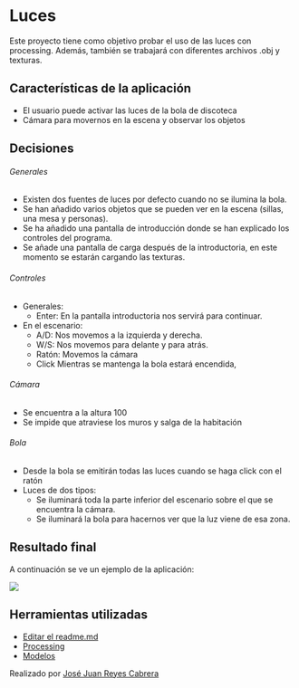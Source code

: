 # Luces

Este proyecto tiene como objetivo probar el uso de las luces con processing. Además, también se trabajará con diferentes archivos .obj y texturas.

## Características de la aplicación

- El usuario puede activar las luces de la bola de discoteca
- Cámara para movernos en la escena y observar los objetos
 
## Decisiones
###### Generales
- Existen dos fuentes de luces por defecto cuando no se ilumina la bola.
- Se han añadido varios objetos que se pueden ver en la escena (sillas, una mesa y personas).
- Se ha añadido una pantalla de introducción donde se han explicado los controles del programa.
- Se añade una pantalla de carga después de la introductoria, en este momento se estarán cargando las texturas.

###### Controles
- Generales:
    - Enter:    En la pantalla introductoria nos servirá para continuar.
- En el escenario:
    - A/D:      Nos movemos a la izquierda y derecha.
    - W/S:      Nos movemos para delante y para atrás.
    - Ratón:    Movemos la cámara    
    - Click     Mientras se mantenga la bola estará encendida,

###### Cámara
- Se encuentra a la altura 100
- Se impide que atraviese los muros y salga de la habitación

###### Bola
- Desde la bola se emitirán todas las luces cuando se haga click con el ratón
- Luces de dos tipos:
    - Se iluminará toda la parte inferior del escenario sobre el que se encuentra la cámara.
    - Se iluminará la bola para hacernos ver que la luz viene de esa zona.


## Resultado final
A continuación se ve un ejemplo de la aplicación:

![](discoGif.gif)

## Herramientas utilizadas
- [Editar el readme.md](https://dillinger.io/)
- [Processing](https://processing.org/)
- [Modelos](https://www.turbosquid.com/es/)

Realizado por [José Juan Reyes Cabrera](https://github.com/JoseJuanRC)
